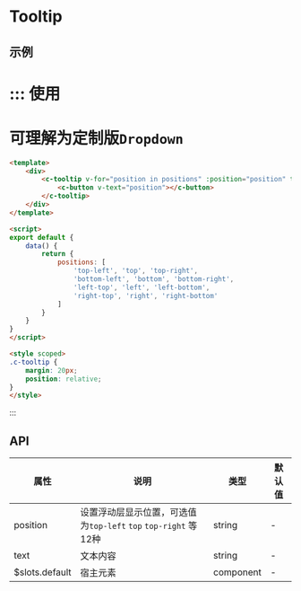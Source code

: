 # Tooltip


## 示例


::: 使用
===
可理解为定制版`Dropdown`
===
```html
<template>
	<div>
		<c-tooltip v-for="position in positions" :position="position" text="tooltip text content">
			<c-button v-text="position"></c-button>
		</c-tooltip>
	</div>
</template>

<script>
export default {
	data() {
		return {
			positions: [
				'top-left', 'top', 'top-right',
				'bottom-left', 'bottom', 'bottom-right',
				'left-top', 'left', 'left-bottom',
				'right-top', 'right', 'right-bottom'
			]
		}
	}
}
</script>

<style scoped>
.c-tooltip {
	margin: 20px;
	position: relative;
}
</style>
```
:::


## API

| 属性       | 说明                                       | 类型       | 默认值           |
| -------- | ---------------------------------------- | -------- | ------------- |
| position | 设置浮动层显示位置，可选值为`top-left` `top` `top-right` 等12种 | string   |-|
| text | 文本内容										 | string   | -|
| $slots.default | 宿主元素                                | component | -     |

